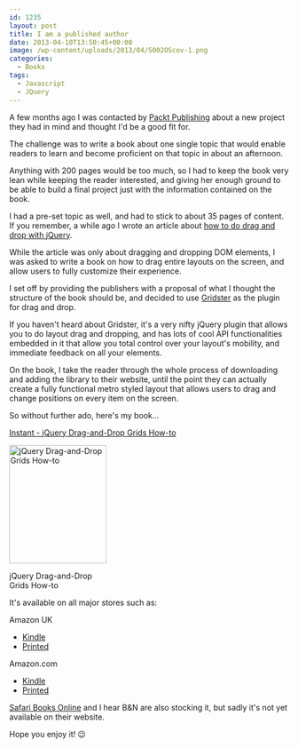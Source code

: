 ```yaml
---
id: 1235
layout: post
title: I am a published author
date: 2013-04-10T13:50:45+00:00
image: /wp-content/uploads/2013/04/5002OScov-1.png
categories:
  - Books
tags:
  - Javascript
  - JQuery
---
```

A few months ago I was contacted by <a title="Packt Publishing" href="http://www.packtpub.com/" target="_blank">Packt Publishing</a> about a new project they had in mind and thought I'd be a good fit for.

The challenge was to write a book about one single topic that would enable readers to learn and become proficient on that topic in about an afternoon.

Anything with 200 pages would be too much, so I had to keep the book very lean while keeping the reader interested, and giving her enough ground to be able to build a final project just with the information contained on the book.

I had a pre-set topic as well, and had to stick to about 35 pages of content. If you remember, a while ago I wrote an article about [how to do drag and drop with jQuery](https://www.placona.co.uk/166/javascript/a-more-elaborated-jquery-drag-drop-cloning/ "Jquery Drag and Drop").

While the article was only about dragging and dropping DOM elements, I was asked to write a book on how to drag entire layouts on the screen, and allow users to fully customize their experience.

I set off by providing the publishers with a proposal of what I thought the structure of the book should be, and decided to use <a title="Gridster.js" href="http://gridster.net/" target="_blank">Gridster</a> as the plugin for drag and drop.

If you haven't heard about Gridster, it's a very nifty jQuery plugin that allows you to do layout drag and dropping, and has lots of cool API functionalities embedded in it that allow you total control over your layout's mobility, and immediate feedback on all your elements.

On the book, I take the reader through the whole process of downloading and adding the library to their website, until the point they can actually create a fully functional metro styled layout that allows users to drag and change positions on every item on the screen.

So without further ado, here's my book...

<a title="Instant - jQuery Drag-and-Drop Grids How-to " href="http://www.packtpub.com/jquery-drag-and-drop-grids/book" target="_blank">Instant - jQuery Drag-and-Drop Grids How-to</a>

<div style="width: 185px" class="wp-caption aligncenter">
  <img alt="jQuery Drag-and-Drop Grids How-to" src="http://dgdsbygo8mp3h.cloudfront.net/sites/default/files/imagecache/productview_larger/5002OScov.jpg" width="175" height="213" />
  
  <p class="wp-caption-text">
    jQuery Drag-and-Drop Grids How-to
  </p>
</div>

It's available on all major stores such as:

Amazon UK

  * <a title="Instant jQuery Drag-and-Drop Grids How-to [Kindle Edition]" href="http://www.amazon.co.uk/gp/product/B00C26J20E/ref=as_li_ss_tl?ie=UTF8&camp=1634&creative=19450&creativeASIN=B00C26J20E&linkCode=as2&tag=marplasblo-21" target="_blank"><span style="line-height: 13px;">Kindle</span></a>
  * <a title="Instant jQuery Drag-and-Drop Grids How-to [Paperback]" href="http://www.amazon.co.uk/gp/product/1782165002/ref=as_li_ss_tl?ie=UTF8&camp=1634&creative=19450&creativeASIN=1782165002&linkCode=as2&tag=marplasblo-21" target="_blank">Printed</a>

Amazon.com

  * <a title="Instant jQuery Drag-and-Drop Grids How-to [Kindle Edition]" href="http://www.amazon.com/gp/product/B00C26J20E/ref=as_li_ss_tl?ie=UTF8&camp=1789&creative=390957&creativeASIN=B00C26J20E&linkCode=as2&tag=placona-20" target="_blank"><span style="line-height: 13px;">Kindle</span></a>
  * <a title="Instant jQuery Drag-and-Drop Grids How-to [Paperback]" href="http://www.amazon.com/gp/product/1782165002/ref=as_li_ss_tl?ie=UTF8&camp=1789&creative=390957&creativeASIN=1782165002&linkCode=as2&tag=placona-20" target="_blank">Printed</a>

<a title="Instant jQuery Drag-and-Drop Grids How-to - Safari" href="http://my.safaribooksonline.com/9781782165002?cid=packt-cat-readnow-9781782165002" target="_blank">Safari Books Online</a> and I hear B&N are also stocking it, but sadly it's not yet available on their website.

Hope you enjoy it! 😉
